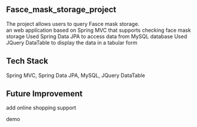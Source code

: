 ## Fasce_mask_storage_project
The project allows users to query Fasce mask storage.<br>
an web application based on Spring MVC that supports checking face mask storage
Used Spring Data JPA to access data from MySQL database
Used JQuery DataTable to display the data in a tabular form

## Tech Stack
Spring MVC, Spring Data JPA, MySQL, JQuery DataTable
  
## Future Improvement
add online shopping support

demo
